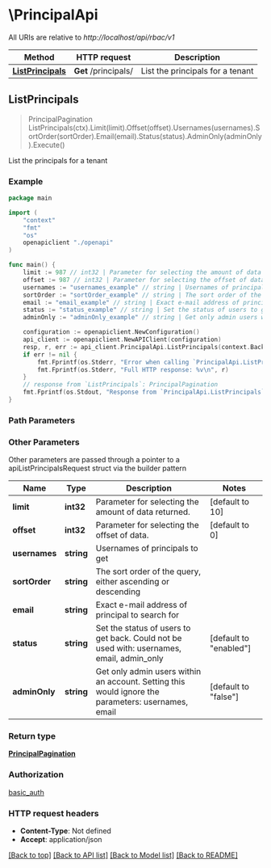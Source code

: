 # \PrincipalApi

All URIs are relative to *http://localhost/api/rbac/v1*

Method | HTTP request | Description
------------- | ------------- | -------------
[**ListPrincipals**](PrincipalApi.md#ListPrincipals) | **Get** /principals/ | List the principals for a tenant



## ListPrincipals

> PrincipalPagination ListPrincipals(ctx).Limit(limit).Offset(offset).Usernames(usernames).SortOrder(sortOrder).Email(email).Status(status).AdminOnly(adminOnly).Execute()

List the principals for a tenant



### Example

```go
package main

import (
    "context"
    "fmt"
    "os"
    openapiclient "./openapi"
)

func main() {
    limit := 987 // int32 | Parameter for selecting the amount of data returned. (optional) (default to 10)
    offset := 987 // int32 | Parameter for selecting the offset of data. (optional) (default to 0)
    usernames := "usernames_example" // string | Usernames of principals to get (optional)
    sortOrder := "sortOrder_example" // string | The sort order of the query, either ascending or descending (optional)
    email := "email_example" // string | Exact e-mail address of principal to search for (optional)
    status := "status_example" // string | Set the status of users to get back. Could not be used with: usernames, email, admin_only (optional) (default to "enabled")
    adminOnly := "adminOnly_example" // string | Get only admin users within an account. Setting this would ignore the parameters: usernames, email (optional) (default to "false")

    configuration := openapiclient.NewConfiguration()
    api_client := openapiclient.NewAPIClient(configuration)
    resp, r, err := api_client.PrincipalApi.ListPrincipals(context.Background()).Limit(limit).Offset(offset).Usernames(usernames).SortOrder(sortOrder).Email(email).Status(status).AdminOnly(adminOnly).Execute()
    if err != nil {
        fmt.Fprintf(os.Stderr, "Error when calling `PrincipalApi.ListPrincipals``: %v\n", err)
        fmt.Fprintf(os.Stderr, "Full HTTP response: %v\n", r)
    }
    // response from `ListPrincipals`: PrincipalPagination
    fmt.Fprintf(os.Stdout, "Response from `PrincipalApi.ListPrincipals`: %v\n", resp)
}
```

### Path Parameters



### Other Parameters

Other parameters are passed through a pointer to a apiListPrincipalsRequest struct via the builder pattern


Name | Type | Description  | Notes
------------- | ------------- | ------------- | -------------
 **limit** | **int32** | Parameter for selecting the amount of data returned. | [default to 10]
 **offset** | **int32** | Parameter for selecting the offset of data. | [default to 0]
 **usernames** | **string** | Usernames of principals to get | 
 **sortOrder** | **string** | The sort order of the query, either ascending or descending | 
 **email** | **string** | Exact e-mail address of principal to search for | 
 **status** | **string** | Set the status of users to get back. Could not be used with: usernames, email, admin_only | [default to &quot;enabled&quot;]
 **adminOnly** | **string** | Get only admin users within an account. Setting this would ignore the parameters: usernames, email | [default to &quot;false&quot;]

### Return type

[**PrincipalPagination**](PrincipalPagination.md)

### Authorization

[basic_auth](../README.md#basic_auth)

### HTTP request headers

- **Content-Type**: Not defined
- **Accept**: application/json

[[Back to top]](#) [[Back to API list]](../README.md#documentation-for-api-endpoints)
[[Back to Model list]](../README.md#documentation-for-models)
[[Back to README]](../README.md)

